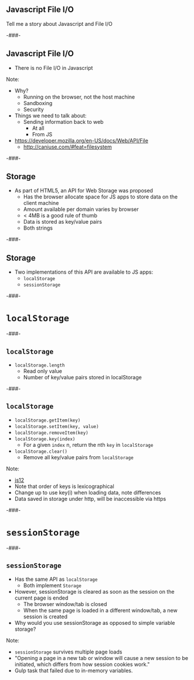 ## Javascript File I/O

<!-- .slide: class="element-bkg" -->
<!-- .slide: data-background-image="https://media.giphy.com/media/TbUMPa2py8UVi/giphy.gif" -->

Tell me a story about Javascript and File I/O

-###-

## Javascript File I/O

* There is no File I/O in Javascript

Note:
* Why?
	* Running on the browser, not the host machine
	* Sandboxing
	* Security
* Things we need to talk about:
	* Sending information back to web
		* At all
		* From JS
* <https://developer.mozilla.org/en-US/docs/Web/API/File>
	* <http://caniuse.com/#feat=filesystem>

-###-

## Storage

* As part of HTML5, an API for Web Storage was proposed
	* Has the browser allocate space for JS apps to store data on the client machine
	* Amount available per domain varies by browser
	* < 4MB is a good rule of thumb
	* Data is stored as key/value pairs
	* Both strings

-###-

## Storage

* Two implementations of this API are available to JS apps:
	* `localStorage`
	* `sessionStorage`

-###-

# `localStorage`

<!-- .slide: class="section-title" data-background="/lib/images/section-bkg.png" -->

-###-

## `localStorage`

* `localStorage.length`
	* Read only value
	* Number of key/value pairs stored in localStorage

-###-

## `localStorage`

* `localStorage.getItem(key)`
* `localStorage.setItem(key, value)`
* `localStorage.removeItem(key)`
* `localStorage.key(index)`
	* For a given `index` n, return the nth `key` in `localStorage`
* `localStorage.clear()`
	* Remove all key/value pairs from `localStorage`

Note:
* [js12](https://github.com/rebecca-makar/rebecca-makar.github.io/blob/master/1520/examples/js/js12_storage.html)
* Note that order of keys is lexicographical
* Change up to use key(i) when loading data, note differences
* Data saved in storage under http, will be inaccessible via https

-###-

# `sessionStorage`

<!-- .slide: class="section-title" data-background="/lib/images/section-bkg.png" -->

-###-

## `sessionStorage`

* Has the same API as `localStorage`
	* Both implement `Storage`
* However, sessionStorage is cleared as soon as the session on the current page is ended
	* The browser window/tab is closed
	* When the same page is loaded in a different window/tab, a new session is created
* Why would you use sessionStorage as opposed to simple variable storage?


Note:
* `sessionStorage` survives multiple page loads
* "Opening a page in a new tab or window will cause a new session to be initiated, which differs from how session cookies work."
* Gulp task that failed due to in-memory variables.
